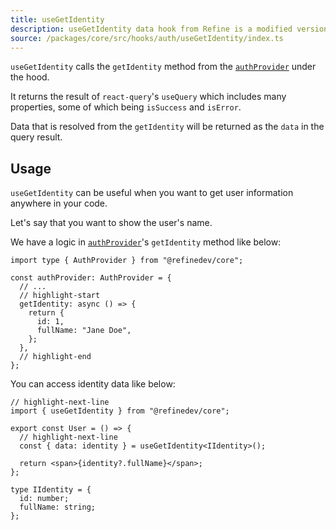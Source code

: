 ```yaml
---
title: useGetIdentity
description: useGetIdentity data hook from Refine is a modified version of react-query's useQuery for retrieving user data
source: /packages/core/src/hooks/auth/useGetIdentity/index.ts
---
```


`useGetIdentity` calls the `getIdentity` method from the [`authProvider`](/docs/authentication/auth-provider) under the hood.

It returns the result of `react-query`'s `useQuery` which includes many properties, some of which being `isSuccess` and `isError`.

Data that is resolved from the `getIdentity` will be returned as the `data` in the query result.

## Usage

`useGetIdentity` can be useful when you want to get user information anywhere in your code.

Let's say that you want to show the user's name.

We have a logic in [`authProvider`](/docs/authentication/auth-provider)'s `getIdentity` method like below:

```tsx
import type { AuthProvider } from "@refinedev/core";

const authProvider: AuthProvider = {
  // ...
  // highlight-start
  getIdentity: async () => {
    return {
      id: 1,
      fullName: "Jane Doe",
    };
  },
  // highlight-end
};
```

You can access identity data like below:

```tsx
// highlight-next-line
import { useGetIdentity } from "@refinedev/core";

export const User = () => {
  // highlight-next-line
  const { data: identity } = useGetIdentity<IIdentity>();

  return <span>{identity?.fullName}</span>;
};

type IIdentity = {
  id: number;
  fullName: string;
};
```
